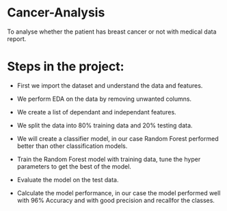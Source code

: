# Cancer-Analysis
To analyse whether the patient has breast cancer or not with medical data report.

# Steps in the project:
- First we import the dataset and understand the data and features.

- We perform EDA on the data by removing unwanted columns.

- We create a list of dependant and independant features.

- We split the data into 80% training data and 20% testing data.

- We will create a classifier model, in our case Random Forest performed better than other classification models.

- Train the Random Forest model with training data, tune the hyper parameters to get the best of the model.

- Evaluate the model on the test data.

- Calculate the model performance, in our case the model performed well with 96% Accuracy and with good precision and 
   recallfor the classes.
